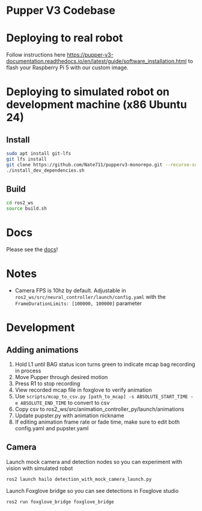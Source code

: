 # Pupper V3 Codebase

# Deploying to real robot
Follow instructions here https://pupper-v3-documentation.readthedocs.io/en/latest/guide/software_installation.html to flash your Raspberry Pi 5 with our custom image.

# Deploying to simulated robot on development machine (x86 Ubuntu 24)
## Install 
```sh
sudo apt install git-lfs
git lfs install
git clone https://github.com/Nate711/pupperv3-monorepo.git --recurse-submodules
./install_dev_dependencies.sh
```

## Build
```sh
cd ros2_ws
source build.sh
```

# Docs

Please see the [docs](https://pupper-v3-documentation.readthedocs.io/en/latest/)!

# Notes
* Camera FPS is 10hz by default. Adjustable in `ros2_ws/src/neural_controller/launch/config.yaml` with the `FrameDurationLimits: [100000, 100000]` parameter

# Development

## Adding animations

1. Hold L1 until BAG status icon turns green to indicate mcap bag recording in process
1. Move Pupper through desired motion
1. Press R1 to stop recording
1. View recorded mcap file in foxglove to verify animation
1. Use `scripts/mcap_to_csv.py [path_to_mcap] -s ABSOLUTE_START_TIME -e ABSOLUTE_END_TIME` to convert to csv
1. Copy csv to ros2_ws/src/animation_controller_py/launch/animations
1. Update pupster.py with animation nickname
1. If editing animation frame rate or fade time, make sure to edit both config.yaml and pupster.yaml

## Camera
Launch mock camera and detection nodes so you can experiment with vision with simulated robot
```sh
ros2 launch hailo detection_with_mock_camera_launch.py
```

Launch Foxglove bridge so you can see detections in Foxglove studio
```sh
ros2 run foxglove_bridge foxglove_bridge
```